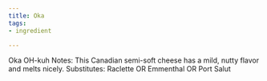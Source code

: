 ```yaml
---
title: Oka
tags:
- ingredient

---
```

Oka OH-kuh Notes: This Canadian semi-soft cheese has a mild, nutty flavor and melts nicely. Substitutes: Raclette OR Emmenthal OR Port Salut

